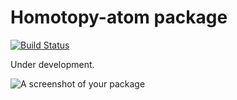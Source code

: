 # Homotopy-atom package

[![Build Status](https://travis-ci.org/Ahhhhmed/homotopy-atom.svg?branch=master)](https://travis-ci.org/Ahhhhmed/homotopy-atom)

Under development.

![A screenshot of your package](https://f.cloud.github.com/assets/69169/2290250/c35d867a-a017-11e3-86be-cd7c5bf3ff9b.gif)

